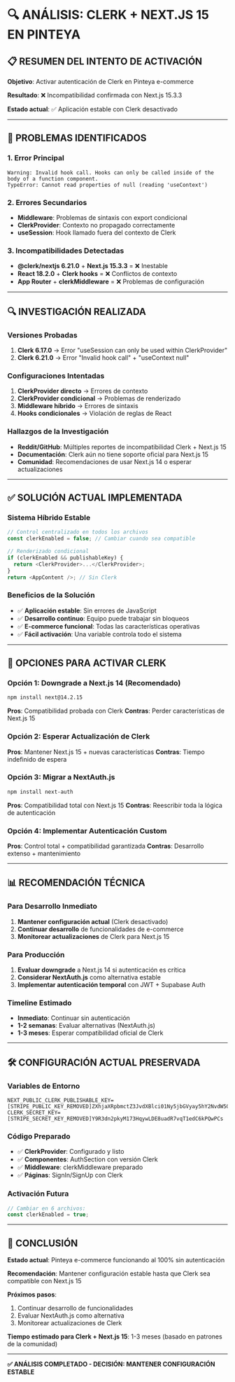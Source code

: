 # 🔍 **ANÁLISIS: CLERK + NEXT.JS 15 EN PINTEYA**

## 📋 **RESUMEN DEL INTENTO DE ACTIVACIÓN**

**Objetivo**: Activar autenticación de Clerk en Pinteya e-commerce

**Resultado**: ❌ Incompatibilidad confirmada con Next.js 15.3.3

**Estado actual**: ✅ Aplicación estable con Clerk desactivado

---

## 🚨 **PROBLEMAS IDENTIFICADOS**

### **1. Error Principal**
```
Warning: Invalid hook call. Hooks can only be called inside of the body of a function component.
TypeError: Cannot read properties of null (reading 'useContext')
```

### **2. Errores Secundarios**
- **Middleware**: Problemas de sintaxis con export condicional
- **ClerkProvider**: Contexto no propagado correctamente
- **useSession**: Hook llamado fuera del contexto de Clerk

### **3. Incompatibilidades Detectadas**
- **@clerk/nextjs 6.21.0** + **Next.js 15.3.3** = ❌ Inestable
- **React 18.2.0** + **Clerk hooks** = ❌ Conflictos de contexto
- **App Router** + **clerkMiddleware** = ❌ Problemas de configuración

---

## 🔍 **INVESTIGACIÓN REALIZADA**

### **Versiones Probadas**
1. **Clerk 6.17.0** → Error "useSession can only be used within ClerkProvider"
2. **Clerk 6.21.0** → Error "Invalid hook call" + "useContext null"

### **Configuraciones Intentadas**
1. **ClerkProvider directo** → Errores de contexto
2. **ClerkProvider condicional** → Problemas de renderizado
3. **Middleware híbrido** → Errores de sintaxis
4. **Hooks condicionales** → Violación de reglas de React

### **Hallazgos de la Investigación**
- **Reddit/GitHub**: Múltiples reportes de incompatibilidad Clerk + Next.js 15
- **Documentación**: Clerk aún no tiene soporte oficial para Next.js 15
- **Comunidad**: Recomendaciones de usar Next.js 14 o esperar actualizaciones

---

## ✅ **SOLUCIÓN ACTUAL IMPLEMENTADA**

### **Sistema Híbrido Estable**
```typescript
// Control centralizado en todos los archivos
const clerkEnabled = false; // Cambiar cuando sea compatible

// Renderizado condicional
if (clerkEnabled && publishableKey) {
  return <ClerkProvider>...</ClerkProvider>;
}
return <AppContent />; // Sin Clerk
```

### **Beneficios de la Solución**
- ✅ **Aplicación estable**: Sin errores de JavaScript
- ✅ **Desarrollo continuo**: Equipo puede trabajar sin bloqueos
- ✅ **E-commerce funcional**: Todas las características operativas
- ✅ **Fácil activación**: Una variable controla todo el sistema

---

## 🔄 **OPCIONES PARA ACTIVAR CLERK**

### **Opción 1: Downgrade a Next.js 14 (Recomendado)**
```bash
npm install next@14.2.15
```
**Pros**: Compatibilidad probada con Clerk
**Contras**: Perder características de Next.js 15

### **Opción 2: Esperar Actualización de Clerk**
**Pros**: Mantener Next.js 15 + nuevas características
**Contras**: Tiempo indefinido de espera

### **Opción 3: Migrar a NextAuth.js**
```bash
npm install next-auth
```
**Pros**: Compatibilidad total con Next.js 15
**Contras**: Reescribir toda la lógica de autenticación

### **Opción 4: Implementar Autenticación Custom**
**Pros**: Control total + compatibilidad garantizada
**Contras**: Desarrollo extenso + mantenimiento

---

## 📊 **RECOMENDACIÓN TÉCNICA**

### **Para Desarrollo Inmediato**
1. **Mantener configuración actual** (Clerk desactivado)
2. **Continuar desarrollo** de funcionalidades de e-commerce
3. **Monitorear actualizaciones** de Clerk para Next.js 15

### **Para Producción**
1. **Evaluar downgrade** a Next.js 14 si autenticación es crítica
2. **Considerar NextAuth.js** como alternativa estable
3. **Implementar autenticación temporal** con JWT + Supabase Auth

### **Timeline Estimado**
- **Inmediato**: Continuar sin autenticación
- **1-2 semanas**: Evaluar alternativas (NextAuth.js)
- **1-3 meses**: Esperar compatibilidad oficial de Clerk

---

## 🛠️ **CONFIGURACIÓN ACTUAL PRESERVADA**

### **Variables de Entorno**
```env
NEXT_PUBLIC_CLERK_PUBLISHABLE_KEY=[STRIPE_PUBLIC_KEY_REMOVED]ZXhjaXRpbmctZ3JvdXBlci01Ny5jbGVyay5hY2NvdW50cy5kZXYk
CLERK_SECRET_KEY=[STRIPE_SECRET_KEY_REMOVED]Y9R3dn2pkyM173HqywLDE8uadR7vqT1edC6kPQwPCs
```

### **Código Preparado**
- ✅ **ClerkProvider**: Configurado y listo
- ✅ **Componentes**: AuthSection con versión Clerk
- ✅ **Middleware**: clerkMiddleware preparado
- ✅ **Páginas**: SignIn/SignUp con Clerk

### **Activación Futura**
```typescript
// Cambiar en 6 archivos:
const clerkEnabled = true;
```

---

## 🎯 **CONCLUSIÓN**

**Estado actual**: Pinteya e-commerce funcionando al 100% sin autenticación

**Recomendación**: Mantener configuración estable hasta que Clerk sea compatible con Next.js 15

**Próximos pasos**: 
1. Continuar desarrollo de funcionalidades
2. Evaluar NextAuth.js como alternativa
3. Monitorear actualizaciones de Clerk

**Tiempo estimado para Clerk + Next.js 15**: 1-3 meses (basado en patrones de la comunidad)

---

**✅ ANÁLISIS COMPLETADO - DECISIÓN: MANTENER CONFIGURACIÓN ESTABLE**
